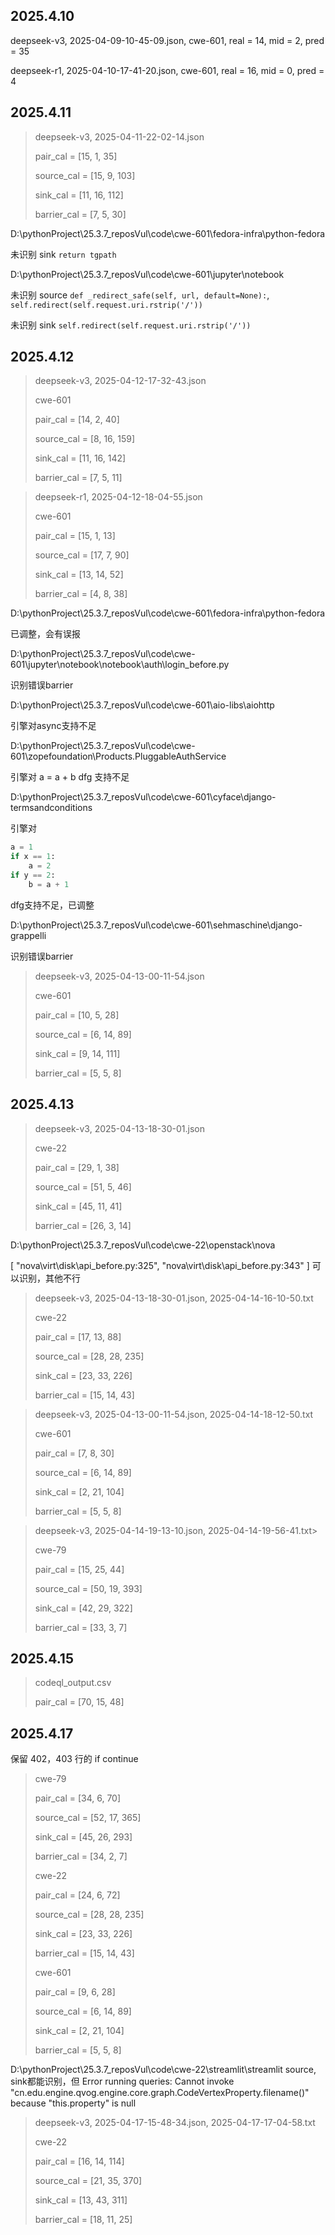 ## 2025.4.10
deepseek-v3, 2025-04-09-10-45-09.json, cwe-601, real = 14, mid = 2, pred = 35

deepseek-r1, 2025-04-10-17-41-20.json, cwe-601, real = 16, mid = 0, pred = 4

## 2025.4.11
> deepseek-v3, 2025-04-11-22-02-14.json
> 
> pair_cal = [15, 1, 35]
>
> source_cal = [15, 9, 103]
>
> sink_cal = [11, 16, 112]
>
> barrier_cal = [7, 5, 30]

D:\pythonProject\25.3.7_reposVul\code\cwe-601\fedora-infra\python-fedora

未识别 sink `return tgpath`

D:\pythonProject\25.3.7_reposVul\code\cwe-601\jupyter\notebook

未识别 source `def _redirect_safe(self, url, default=None):`, `self.redirect(self.request.uri.rstrip('/'))`

未识别 sink `self.redirect(self.request.uri.rstrip('/'))`


## 2025.4.12
> deepseek-v3, 2025-04-12-17-32-43.json
> 
> cwe-601
> 
> pair_cal = [14, 2, 40]
> 
> source_cal = [8, 16, 159]
> 
> sink_cal = [11, 16, 142]
> 
> barrier_cal = [7, 5, 11]

> deepseek-r1, 2025-04-12-18-04-55.json
> 
> cwe-601
> 
> pair_cal = [15, 1, 13]
> 
> source_cal = [17, 7, 90]
> 
> sink_cal = [13, 14, 52]
> 
> barrier_cal = [4, 8, 38]

D:\pythonProject\25.3.7_reposVul\code\cwe-601\fedora-infra\python-fedora

已调整，会有误报

D:\pythonProject\25.3.7_reposVul\code\cwe-601\jupyter\notebook\notebook\auth\login_before.py

识别错误barrier

D:\pythonProject\25.3.7_reposVul\code\cwe-601\aio-libs\aiohttp

引擎对async支持不足

D:\pythonProject\25.3.7_reposVul\code\cwe-601\zopefoundation\Products.PluggableAuthService

引擎对 a = a + b dfg 支持不足

D:\pythonProject\25.3.7_reposVul\code\cwe-601\cyface\django-termsandconditions

引擎对
```python
a = 1
if x == 1:
    a = 2
if y == 2:
    b = a + 1
```
dfg支持不足，已调整

D:\pythonProject\25.3.7_reposVul\code\cwe-601\sehmaschine\django-grappelli

识别错误barrier

> deepseek-v3, 2025-04-13-00-11-54.json
> 
> cwe-601
> 
> pair_cal = [10, 5, 28]
> 
> source_cal = [6, 14, 89]
> 
> sink_cal = [9, 14, 111]
> 
> barrier_cal = [5, 5, 8]


## 2025.4.13

> deepseek-v3, 2025-04-13-18-30-01.json
> 
> cwe-22
> 
> pair_cal = [29, 1, 38]
> 
> source_cal = [51, 5, 46]
> 
> sink_cal = [45, 11, 41]
> 
> barrier_cal = [26, 3, 14]

D:\pythonProject\25.3.7_reposVul\code\cwe-22\openstack\nova

[
    "nova\\virt\\disk\\api_before.py:325",
    "nova\\virt\\disk\\api_before.py:343"
] 可以识别，其他不行

> deepseek-v3, 2025-04-13-18-30-01.json, 2025-04-14-16-10-50.txt
> 
> cwe-22
> 
> pair_cal = [17, 13, 88]
> 
> source_cal = [28, 28, 235]
> 
> sink_cal = [23, 33, 226]
> 
> barrier_cal = [15, 14, 43]

> deepseek-v3, 2025-04-13-00-11-54.json, 2025-04-14-18-12-50.txt
> 
> cwe-601
> 
> pair_cal = [7, 8, 30]
> 
> source_cal = [6, 14, 89]
> 
> sink_cal = [2, 21, 104]
> 
> barrier_cal = [5, 5, 8]

> deepseek-v3, 2025-04-14-19-13-10.json, 2025-04-14-19-56-41.txt> 
> 
> cwe-79
> 
> pair_cal = [15, 25, 44]
> 
> source_cal = [50, 19, 393]
> 
> sink_cal = [42, 29, 322]
> 
> barrier_cal = [33, 3, 7]
 
## 2025.4.15

> codeql_output.csv
> 
> pair_cal = [70, 15, 48]
> 

## 2025.4.17

保留 402，403 行的 if continue

> cwe-79
> 
> pair_cal = [34, 6, 70]
> 
> source_cal = [52, 17, 365]
> 
> sink_cal = [45, 26, 293]
> 
> barrier_cal = [34, 2, 7]
> 
> cwe-22
> 
> pair_cal = [24, 6, 72]
> 
> source_cal = [28, 28, 235]
> 
> sink_cal = [23, 33, 226]
> 
> barrier_cal = [15, 14, 43]
> 
> cwe-601
> 
> pair_cal = [9, 6, 28]
> 
> source_cal = [6, 14, 89]
> 
> sink_cal = [2, 21, 104]
> 
> barrier_cal = [5, 5, 8]


D:\pythonProject\25.3.7_reposVul\code\cwe-22\streamlit\streamlit
source, sink都能识别，但 Error running queries: Cannot invoke "cn.edu.engine.qvog.engine.core.graph.CodeVertexProperty.filename()" because "this.property" is null

> deepseek-v3, 2025-04-17-15-48-34.json, 2025-04-17-17-04-58.txt
> 
> cwe-22
> 
> pair_cal = [16, 14, 114]
> 
> source_cal = [21, 35, 370]
> 
> sink_cal = [13, 43, 311]
> 
> barrier_cal = [18, 11, 25]
